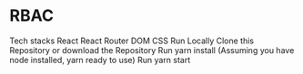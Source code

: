 # RBAC
Tech stacks
React
React Router DOM
CSS
Run Locally
Clone this Repository or download the Repository
Run yarn install (Assuming you have node installed, yarn ready to use)
Run yarn start
